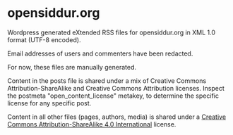 # opensiddur.org

Wordpress generated eXtended RSS files for opensiddur.org in XML 1.0 format (UTF-8 encoded). 

Email addresses of users and commenters have been redacted.

For now, these files are manually generated. 

Content in the posts file is shared under a mix of Creative Commons Attribution-ShareAlike and Creative Commons Attribution licenses. Inspect the postmeta "open_content_license" metakey, to determine the specific license for any specific post.

Content in all other files (pages, authors, media) is shared under a <a href="https://creativecommons.org/licenses/by-sa/4.0/">Creative Commons Attribution-ShareAlike 4.0 International</a> license.
